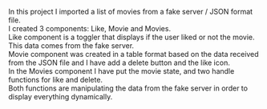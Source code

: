 In this project I imported a list of movies from a fake server / JSON format file.</br>
I created 3 components: Like, Movie and Movies.</br>
Like component is a toggler that displays if the user liked or not the movie. This data comes from the fake server.</br>
Movie component was created in a table format based on the data received from the JSON file and I have add a delete button and the like icon.</br>
In the Movies component I have put the movie state, and two handle functions for like and delete. </br>Both functions are manipulating the data from the fake server in order to display everything dynamically.
